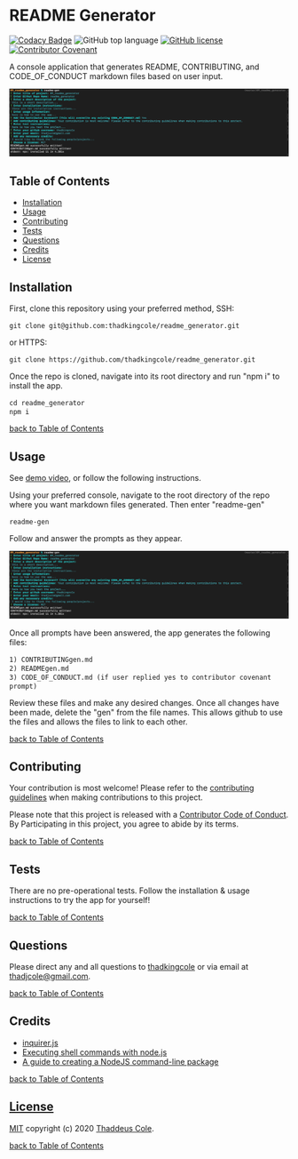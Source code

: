 # README Generator

[![Codacy Badge](https://api.codacy.com/project/badge/Grade/539d367a65364d6cbfb867f963147fff)](https://app.codacy.com/manual/thadkingcole/readme_generator?utm_source=github.com&utm_medium=referral&utm_content=thadkingcole/readme_generator&utm_campaign=Badge_Grade_Dashboard)
![GitHub top language](https://img.shields.io/github/languages/top/thadkingcole/Readme_Generator)
[![GitHub license](https://img.shields.io/github/license/thadkingcole/Readme_Generator)](LICENSE)
[![Contributor Covenant](https://img.shields.io/badge/Contributor%20Covenant-v2.0%20adopted-ff69b4.svg)](code_of_conduct.md)

A console application that generates README, CONTRIBUTING, and CODE_OF_CONDUCT markdown files based on user input.

![screenshot placeholder](./images/cli.png)

## Table of Contents

- [Installation](#installation)
- [Usage](#usage)
- [Contributing](#contributing)
- [Tests](#tests)
- [Questions](#questions)
- [Credits](#credits)
- [License](#license)

## Installation

First, clone this repository using your preferred method, SSH:

```git
git clone git@github.com:thadkingcole/readme_generator.git
```
or HTTPS:
```git
git clone https://github.com/thadkingcole/readme_generator.git
```

Once the repo is cloned, navigate into its root directory and run "npm i" to install the app.

```terminal
cd readme_generator
npm i
```

[back to Table of Contents](#table-of-contents)

## Usage

See [demo video](https://drive.google.com/file/d/1nA-Swyk7RdjygIuWfRAWormzdMM4CN_-/view), or follow the following instructions.

Using your preferred console, navigate to the root directory of the repo where you want markdown files generated. Then enter "readme-gen"

```terminal
readme-gen
```

Follow and answer the prompts as they appear.

![prompts](./images/cli.png)

Once all prompts have been answered, the app generates the following files:

```
1) CONTRIBUTINGgen.md
2) READMEgen.md
3) CODE_OF_CONDUCT.md (if user replied yes to contributor covenant prompt)
```

Review these files and make any desired changes. Once all changes have been made, delete the "gen" from the file names. This allows github to use the files and allows the files to link to each other.

[back to Table of Contents](#table-of-contents)

## Contributing

Your contribution is most welcome! Please refer to the [contributing guidelines](CONTRIBUTING.md) when making contributions to this project.

Please note that this project is released with a [Contributor Code of Conduct](code_of_conduct.md). By Participating in this project, you agree to abide by its terms.

[back to Table of Contents](#table-of-contents)

## Tests

There are no pre-operational tests. Follow the installation & usage instructions to try the app for yourself!

[back to Table of Contents](#table-of-contents)

## Questions

Please direct any and all questions to [thadkingcole](https://github.com/thadkingcole) or via email at [thadjcole@gmail.com](mailto:thadjcole@gmail.com).

[back to Table of Contents](#table-of-contents)

## Credits

- [inquirer.js](https://www.npmjs.com/package/inquirer)
- [Executing shell commands with node.js](https://stackabuse.com/executing-shell-commands-with-node-js/)
- [A guide to creating a NodeJS command-line package](https://medium.com/netscape/a-guide-to-create-a-nodejs-command-line-package-c2166ad0452e)

[back to Table of Contents](#table-of-contents)

## [License](LICENSE)

[MIT](LICENSE) copyright (c) 2020 [Thaddeus Cole](mailto:thadjcole@gmail.com).

[back to Table of Contents](#table-of-contents)
